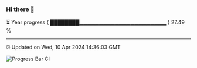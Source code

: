 ### Hi there 👋

⏳ Year progress { ████████▁▁▁▁▁▁▁▁▁▁▁▁▁▁▁▁▁▁▁▁▁▁ } 27.49 %

---

⏰ Updated on Wed, 10 Apr 2024 14:36:03 GMT

![Progress Bar CI](https://github.com/IshwaranRudhara/GIT-ACTION/workflows/Progress%20Bar%20CI/badge.svg)
